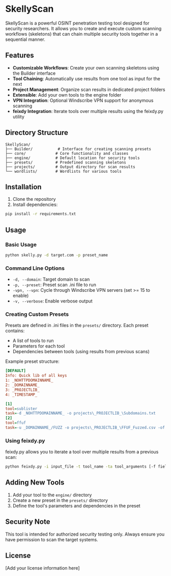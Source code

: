 # SkellyScan

SkellyScan is a powerful OSINT penetration testing tool designed for security researchers. It allows you to create and execute custom scanning workflows (skeletons) that can chain multiple security tools together in a sequential manner.

## Features

- **Customizable Workflows**: Create your own scanning skeletons using the Builder interface
- **Tool Chaining**: Automatically use results from one tool as input for the next
- **Project Management**: Organize scan results in dedicated project folders
- **Extensible**: Add your own tools to the engine folder
- **VPN Integration**: Optional Windscribe VPN support for anonymous scanning
- **feixdy Integration**: Iterate tools over multiple results using the feixdy.py utility

## Directory Structure

```
SkellyScan/
├── Builder/           # Interface for creating scanning presets
├── core/             # Core functionality and classes
├── engine/           # Default location for security tools
├── presets/          # Predefined scanning skeletons
├── projects/         # Output directory for scan results
└── wordlists/        # Wordlists for various tools
```

## Installation

1. Clone the repository
2. Install dependencies:
```bash
pip install -r requirements.txt
```

## Usage

### Basic Usage

```bash
python skelly.py -d target.com -p preset_name
```

### Command Line Options

- `-d, --domain`: Target domain to scan
- `-p, --preset`: Preset scan .ini file to run
- `-vpn, --vpn`: Cycle through Windscribe VPN servers (set >= 15 to enable)
- `-v, --verbose`: Enable verbose output

### Creating Custom Presets

Presets are defined in .ini files in the `presets/` directory. Each preset contains:
- A list of tools to run
- Parameters for each tool
- Dependencies between tools (using results from previous scans)

Example preset structure:
```ini
[DEFAULT]
Info: Quick lib of all keys
1: _NOHTTPDOMAINNAME_
2: _DOMAINNAME_
3: _PROJECTLIB_
4: _TIMESTAMP_

[1]
tool=sublister
task=-d _NOHTTPDOMAINNAME_ -o projects\_PROJECTLIB_\Subdomains.txt
[2]
tool=ffuf
task=-u _DOMAINNAME_/FUZZ -o projects\_PROJECTLIB_\FFUF_Fuzzed.csv -of csv -w wordlists\fuzzdirectories\others.txt
```

### Using feixdy.py

feixdy.py allows you to iterate a tool over multiple results from a previous scan:

```bash
python feixdy.py -i input_file -t tool_name -ta tool_arguments [-f field_name]
```

## Adding New Tools

1. Add your tool to the `engine/` directory
2. Create a new preset in the `presets/` directory
3. Define the tool's parameters and dependencies in the preset

## Security Note

This tool is intended for authorized security testing only. Always ensure you have permission to scan the target systems.

## License

[Add your license information here]